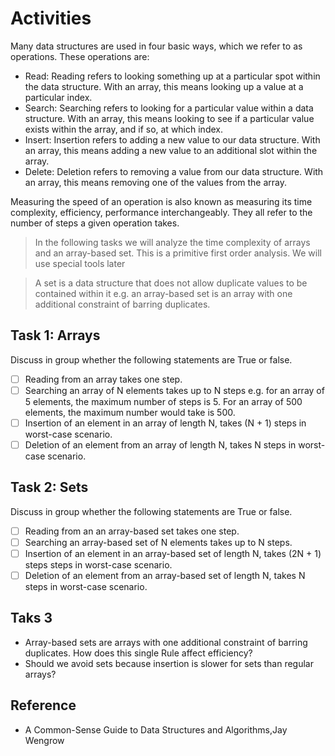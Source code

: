 # Activities

Many data structures are used in four basic ways, which we refer to as operations. These operations are:

- Read: Reading refers to looking something up at a particular spot within the data structure. With an array, this means looking up a value at a particular index.
- Search: Searching refers to looking for a particular value within a data structure. With an array, this means looking to see if a particular value exists within the array, and if so, at which index.
- Insert: Insertion refers to adding a new value to our data structure. With an array, this means adding a new value to an additional slot within the array.
- Delete: Deletion refers to removing a value from our data structure. With an array, this means removing one of the values from the array.

Measuring the speed of an operation is also known as measuring its time complexity, efficiency, performance interchangeably. They all refer to the number of steps a given operation takes.

> In the following tasks we will analyze the time complexity of arrays and an array-based set. This is a primitive first order analysis. We will use special tools later

> A set is a data structure that does not allow duplicate values to be contained within it e.g. an array-based set is an array with one additional constraint of barring duplicates.

## Task 1: Arrays

Discuss in group whether the following statements are True or false.

- [ ] Reading from an array takes one step.
- [ ] Searching an array of N elements takes up to N steps e.g. for an array of 5 elements, the maximum number of steps is 5. For an array of 500 elements, the maximum number would take is 500.
- [ ] Insertion of an element in an array of length N, takes (N + 1) steps in worst-case scenario.
- [ ] Deletion of an element from an array of length N, takes N steps in worst-case scenario.

## Task 2: Sets

Discuss in group whether the following statements are True or false.

- [ ] Reading from an an array-based set takes one step.
- [ ] Searching an array-based set of N elements takes up to N steps.
- [ ] Insertion of an element in an array-based set of length N, takes (2N + 1) steps steps in worst-case scenario.
- [ ] Deletion of an element from an array-based set of length N, takes N steps in worst-case scenario.

## Taks 3

- Array-based sets are arrays with one additional constraint of barring duplicates. How does this single Rule affect efficiency?
- Should we avoid sets because insertion is slower for sets than regular arrays?

## Reference

- A Common-Sense Guide to Data Structures and Algorithms,Jay Wengrow
